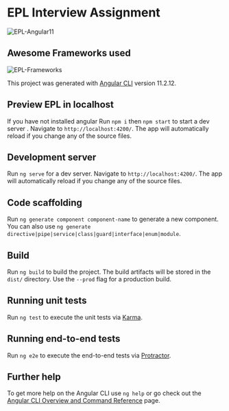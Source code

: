 # EPL Interview Assignment

![EPL-Angular11](https://i.ibb.co/yk5CwC5/Screenshot-2021-05-29-011522.png)

## Awesome Frameworks used

![EPL-Frameworks](https://i.ibb.co/54kqcHZ/tech.png)

This project was generated with [Angular CLI](https://github.com/angular/angular-cli) version 11.2.12.

## Preview EPL in localhost

If you have not installed angular Run `npm i` then `npm start` to start a dev server . Navigate to `http://localhost:4200/`. The app will automatically reload if you change any of the source files.

## Development server

Run `ng serve` for a dev server. Navigate to `http://localhost:4200/`. The app will automatically reload if you change any of the source files.

## Code scaffolding

Run `ng generate component component-name` to generate a new component. You can also use `ng generate directive|pipe|service|class|guard|interface|enum|module`.

## Build

Run `ng build` to build the project. The build artifacts will be stored in the `dist/` directory. Use the `--prod` flag for a production build.

## Running unit tests

Run `ng test` to execute the unit tests via [Karma](https://karma-runner.github.io).

## Running end-to-end tests

Run `ng e2e` to execute the end-to-end tests via [Protractor](http://www.protractortest.org/).

## Further help

To get more help on the Angular CLI use `ng help` or go check out the [Angular CLI Overview and Command Reference](https://angular.io/cli) page.
